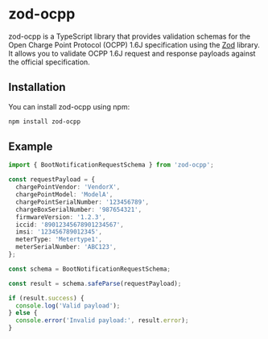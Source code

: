 # zod-ocpp

zod-ocpp is a TypeScript library that provides validation schemas for the Open Charge Point Protocol (OCPP) 1.6J specification using the [Zod](https://github.com/colinhacks/zod) library. It allows you to validate OCPP 1.6J request and response payloads against the official specification.

## Installation

You can install zod-ocpp using npm:

```bash
npm install zod-ocpp
```
## Example
```typescript
import { BootNotificationRequestSchema } from 'zod-ocpp';

const requestPayload = {
  chargePointVendor: 'VendorX',
  chargePointModel: 'ModelA',
  chargePointSerialNumber: '123456789',
  chargeBoxSerialNumber: '987654321',
  firmwareVersion: '1.2.3',
  iccid: '89012345678901234567',
  imsi: '123456789012345',
  meterType: 'Metertype1',
  meterSerialNumber: 'ABC123',
};

const schema = BootNotificationRequestSchema;

const result = schema.safeParse(requestPayload);

if (result.success) {
  console.log('Valid payload');
} else {
  console.error('Invalid payload:', result.error);
}
